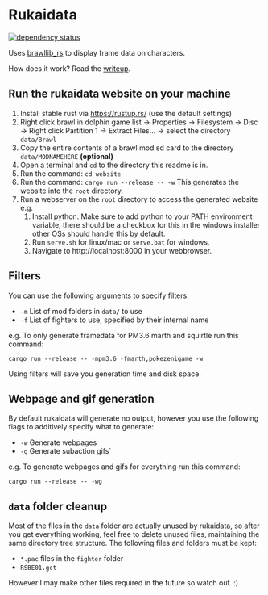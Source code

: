 # Rukaidata
[![dependency status](https://deps.rs/repo/github/rukai/rukaidata/status.svg)](https://deps.rs/repo/github/rukai/rukaidata)

Uses [brawllib_rs](https://github.com/rukai/brawllib_rs) to display frame data on characters.

How does it work? Read the [writeup](docs/writeup.md).

## Run the rukaidata website on your machine

1.  Install stable rust via https://rustup.rs/ (use the default settings)
2.  Right click brawl in dolphin game list -> Properties -> Filesystem -> Disc -> Right click Partition 1 -> Extract Files... -> select the directory `data/Brawl`
3.  Copy the entire contents of a brawl mod sd card to the directory `data/MODNAMEHERE` **(optional)**
4.  Open a terminal and `cd` to the directory this readme is in.
5.  Run the command: `cd website`
6.  Run the command: `cargo run --release -- -w` This generates the website into the `root` directory.
7.  Run a webserver on the `root` directory to access the generated website e.g.
    1.  Install python. Make sure to add python to your PATH environment variable, there should be a checkbox for this in the windows installer other OSs should handle this by default.
    2.  Run `serve.sh` for linux/mac or `serve.bat` for windows.
    3.  Navigate to http://localhost:8000 in your webbrowser.

## Filters

You can use the following arguments to specify filters:

*   `-m` List of mod folders in `data/` to use
*   `-f` List of fighters to use, specified by their internal name

e.g. To only generate framedata for PM3.6 marth and squirtle run this command:

`cargo run --release -- -mpm3.6 -fmarth,pokezenigame -w`

Using filters will save you generation time and disk space.

## Webpage and gif generation

By default rukaidata will generate no output, however you use the following flags to additively specify what to generate:

*   `-w` Generate webpages
*   `-g` Generate subaction gifs`

e.g. To generate webpages and gifs for everything run this command:

`cargo run --release -- -wg`


## `data` folder cleanup

Most of the files in the `data` folder are actually unused by rukaidata, so after you get everything working, feel free to delete unused files, maintaining the same directory tree structure.
The following files and folders must be kept:
*   `*.pac` files in the `fighter` folder
*   `RSBE01.gct`

However I may make other files required in the future so watch out. :)
